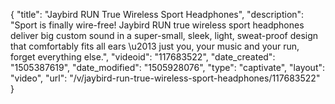 {
    "title": "Jaybird RUN True Wireless Sport Headphones",
    "description": "Sport is finally wire-free! Jaybird RUN true wireless sport headphones deliver big custom sound in a super-small, sleek, light, sweat-proof design that comfortably fits all ears \u2013 just you, your music and your run, forget everything else.",
    "videoid": "117683522",
    "date_created": "1505387619",
    "date_modified": "1505928076",
    "type": "captivate",
    "layout": "video",
    "url": "\/v\/jaybird-run-true-wireless-sport-headphones\/117683522"
}